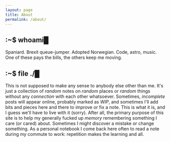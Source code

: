 ```yaml
---
layout: page
title: About
permalink: /about/
---
```

## :~$ whoami&#9608;
Spaniard. Brexit queue-jumper. Adopted Norwegian. Code, astro, music. One of these pays the bills, the others keep me moving.

## :~$ file ./&#9608;
This is not supposed to make any sense to anybody else other than me. It's just a collection of _random_ notes on _random_ places or _random_ things without any _connection_ with each other whatsoever. Sometimes, _incomplete_ posts will appear online, probably marked as _WIP_, and sometimes I'll add bits and pieces here and there to improve or fix a note. This is what it is, and I guess we'll have to live with it (sorry). After all, the primary purpose of this site is to help my generally fucked up _memory_ remembering something I care (or cared) about. Sometimes I might discover a mistake or change something. As a personal notebook I come back here often to read a note during my commute to work: repetition makes the learning and all.

